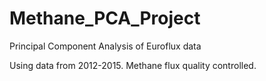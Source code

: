 # Methane_PCA_Project
Principal Component Analysis of Euroflux data

Using data from 2012-2015. Methane flux quality controlled.

